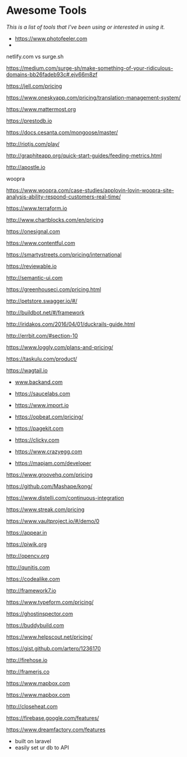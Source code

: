 # Awesome Tools

_This is a list of tools that I've been using or interested in using it._

- https://www.photofeeler.com
- 

netlify.com vs surge.sh

https://medium.com/surge-sh/make-something-of-your-ridiculous-domains-bb26fadeb93c#.ejv66m8zf



https://jell.com/pricing



https://www.oneskyapp.com/pricing/translation-management-system/



https://www.mattermost.org



https://prestodb.io



https://docs.cesanta.com/mongoose/master/



http://riotjs.com/play/



http://graphiteapp.org/quick-start-guides/feeding-metrics.html



http://apostle.io


woopra

https://www.woopra.com/case-studies/applovin-lovin-woopra-site-analysis-ability-respond-customers-real-time/



https://www.terraform.io



http://www.chartblocks.com/en/pricing



https://onesignal.com



https://www.contentful.com



https://smartystreets.com/pricing/international



https://reviewable.io



http://semantic-ui.com



https://greenhouseci.com/pricing.html



http://petstore.swagger.io/#/



http://buildbot.net/#/framework



http://iridakos.com/2016/04/01/duckrails-guide.html



http://errbit.com/#section-10



https://www.loggly.com/plans-and-pricing/



https://taskulu.com/product/



https://wagtail.io

- www.backand.com

- https://saucelabs.com

- https://www.import.io

- https://opbeat.com/pricing/

- https://pagekit.com

- https://clicky.com

- https://www.crazyegg.com

- https://mapjam.com/developer

https://www.groovehq.com/pricing

https://github.com/Mashape/kong/


https://www.distelli.com/continuous-integration

https://www.streak.com/pricing

https://www.vaultproject.io/#/demo/0

https://appear.in

https://piwik.org

http://opencv.org

http://qunitjs.com

https://codealike.com

http://framework7.io

https://www.typeform.com/pricing/

https://ghostinspector.com

https://buddybuild.com

https://www.helpscout.net/pricing/

https://gist.github.com/artero/1236170

http://firehose.io

http://framerjs.co

https://www.mapbox.com

https://www.mapbox.com

http://closeheat.com

https://firebase.google.com/features/


https://www.dreamfactory.com/features
- built on laravel
- easily set ur db to API




















